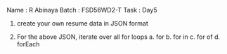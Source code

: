 Name : R Abinaya 
Batch : FSD56WD2-T 
Task : Day5


1. create your own resume data in JSON format

2. For the above JSON, iterate over all for loops 
    a. for
    b. for in
    c. for of
    d. forEach